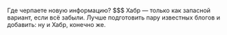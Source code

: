 Где черпаете новую информацию?
$$$
Хабр — только как запасной вариант, если всё забыли. Лучше подготовить пару известных блогов и добавить: ну и Хабр, конечно же.